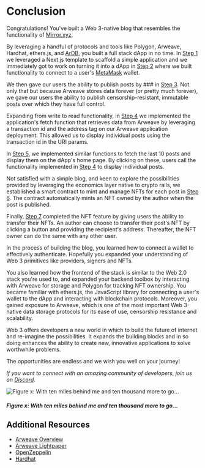# Conclusion

Congratulations! You've built a Web 3-native blog that resembles the functionality of [Mirror.xyz](https://mirror.xyz/).

By leveraging a handful of protocols and tools like Polygon, Arweave, Hardhat, ethers.js, and [ArDB](https://github.com/textury/ardb), you built a full stack dApp in no time. In [Step 1]() we leveraged a Next.js template to scaffold a simple application and we immediately got to work on turning it into a dApp in [Step 2]() where we built functionality to connect to a user's [MetaMask]() wallet.

We then gave our users the ability to publish posts by ### in [Step 3](). Not only that but because Arweave stores data forever (or pretty much forever), we gave our users the ability to publish censorship-resistant, immutable posts over which they have full control.

Expanding from write to read functionality, in [Step 4]() we implemented the application's fetch function that retrieves data from Arweave by leveraging a transaction id and the address tag on our Arweave application deployment. This allowed us to display individual posts using the transaction id in the URI params.

In [Step 5](), we implemented similar functions to fetch the last 10 posts and display them on the dApp's home page. By clicking on these, users call the functionality implemented in [Step 4]() to display individual posts.

Not satisfied with a simple blog, and keen to explore the possibilities provided by leveraging the economics layer native to crypto rails, we established a smart contract to mint and manage NFTs for each post in [Step 6](). The contract automatically mints an NFT owned by the author when the post is published.

Finally, [Step 7]() completed the NFT feature by giving users the ability to transfer their NFTs. An author can choose to transfer their post's NFT by clicking a button and providing the recipient's address. Thereafter, the NFT owner can do the same with any other user.

In the process of building the blog, you learned how to connect a wallet to effectively authenticate. Hopefully you expanded your understanding of Web 3 primitives like providers, signers and NFTs. 

You also learned how the frontend of the stack is similar to the Web 2.0 stack you're used to, and expanded your backend toolbox by interacting with Arweave for storage and Polygon for tracking NFT ownership. You became familiar with ethers.js, the JavaScript library for connecting a user's wallet to the dApp and interacting with blockchain protocols. Moreover, you gained exposure to Arweave, which is one of the most important Web 3-native data storage protocols for its ease of use, censorship resistance and scalability.

Web 3 offers developers a new world in which to build the future of internet and re-imagine the possibilities. It expands the building blocks and in so doing enhances the ability to create new, innovative applications to solve worthwhile problems. 

The opportunities are endless and we wish you well on your journey!

_If you want to connect with an amazing community of developers, join us on [Discord](https://discord.gg/fszyM7K)._

![Figure x: With ten miles behind me and ten thousand more to go…]()
##### _Figure x: With ten miles behind me and ten thousand more to go…_

## Additional Resources

- [Arweave Overview](https://www.arweave.org/technology)
- [Arweave Lightpaper](https://www.arweave.org/files/arweave-lightpaper.pdf)
- [OpenZeppelin](https://openzeppelin.com/)
- [Hardhat](https://hardhat.org/)
